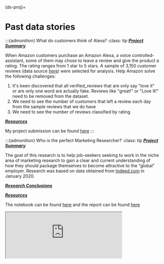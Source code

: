 (ds-proj)=
# Past data stories

:::{admonition} What do customers think of Alexa?
:class: tip
<u>_**Project Summary**_</u>

When Amazon customers purchase an Amazon Alexa, a voice controlled-assistant,
some of them may chose to leave a review and give the product a rating. The rating ranges from 1 star
to 5 stars. A sample of 3,150 customer reviews
(data source [here](https://go.aws/2WkOfZp)) were selected for analysis.
Help Amazon solve the following challenges:
1. It's been discovered that all verified_reviews that are only say "love it" or are only one word are actually fake. Reviews like "great!" or "Love It!" need to be removed from the dataset.
2. We need to see the number of customers that left a review each day from the sample reviews that we do have
3. We need to see the number of reviews classified by rating

<u>_**Resources**_</u>

My project submission can be found
[here](https://github.com/CeeThinwa/Python-Data-Science-Notebooks/blob/master/Amazon_Alexa_Challenge_Revised.ipynb)
:::




:::{admonition} Who is the perfect Marketing Researcher?
:class: tip
<u>_**Project Summary**_</u>

The goal of this research is to help job-seekers seeking to work in the niche area of marketing research to gain a clear
and current understanding of how they should package themselves to become attractive to the “global” employer. Research
was based on data obtained from [Indeed.com](http://indeed.com/) in January 2020.

<u>_**Research Conclusions**_</u>


<u>_**Resources**_</u>

The notebook can be found
[here](https://github.com/CeeThinwa/Python-Data-Science-Notebooks/blob/master/Amazon_Alexa_Challenge_Revised.ipynb)
and the report can be found
[here](https://drive.google.com/file/d/1UTNIz8CHg2-bXxo5Sb540aXk--q6ZEza/view?usp=sharing)

<iframe src='https://drive.google.com/file/d/1UTNIz8CHg2-bXxo5Sb540aXk--q6ZEza/view' width="75%" ><iframe/>

:::




1. [Supplementing data sources to estimate the welfare level of Kiva borrowers](kiva.ipynb)
